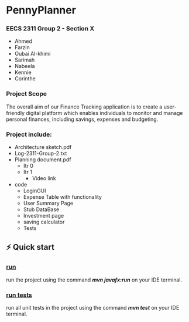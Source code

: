 # PennyPlanner
### EECS 2311 Group 2 - Section X
- Ahmed
- Farzin
- Oubai Al-khimi
- Sarimah
- Nabeela
- Kennie
- Corinthe

### Project Scope 
The overall aim of our Finance Tracking application is to create a user-friendly digital platform which enables individuals to monitor and manage personal finances, including savings, expenses and budgeting.

### Project include:
- Architecture sketch.pdf
- Log-2311-Group-2.txt
- Planning document.pdf
  - Itr 0
  - Itr 1
  	- Video link 	
- code
  - LoginGUI
  - Expense Table with functionality
  - User Summary Page
  - Stub DataBase
  - Investment page
  - saving calculator
  - Tests

## ⚡️ Quick start
### <ins>run</ins>
run the project using the command _**mvn javafx:run**_ on your IDE terminal.

### <ins>run tests</ins>
run all unit tests in the project using the command _**mvn test**_ on your IDE terminal.

